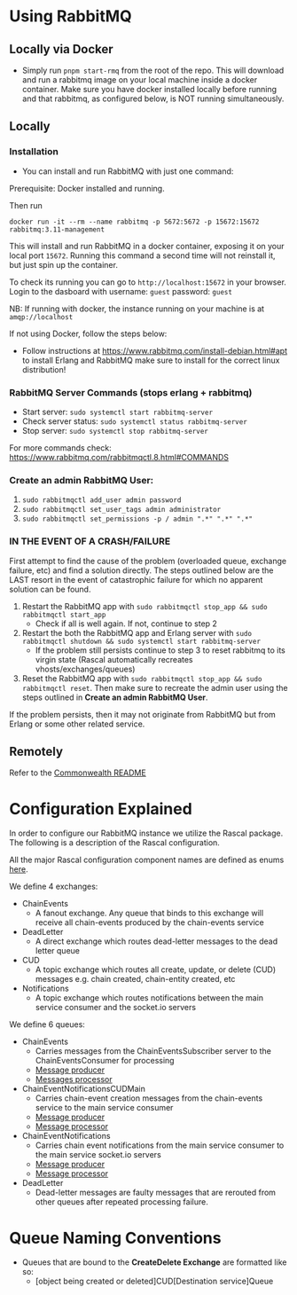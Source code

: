 # Using RabbitMQ

## Locally via Docker

- Simply run `pnpm start-rmq` from the root of the repo. This will download and run a rabbitmq image on your local machine inside a docker container. Make sure you have docker installed locally before running and that rabbitmq, as configured below, is NOT running simultaneously.

## Locally

### Installation

- You can install and run RabbitMQ with just one command:

Prerequisite: Docker installed and running.

Then run

```
docker run -it --rm --name rabbitmq -p 5672:5672 -p 15672:15672 rabbitmq:3.11-management
```

This will install and run RabbitMQ in a docker container, exposing it on your local port `15672`.
Running this command a second time will not reinstall it, but just spin up the container.

To check its running you can go to `http://localhost:15672` in your browser.
Login to the dasboard with username: `guest` password: `guest`

NB: If running with docker, the instance running on your machine is at `amqp://localhost`

If not using Docker, follow the steps below:

- Follow instructions at https://www.rabbitmq.com/install-debian.html#apt to install Erlang and RabbitMQ make sure to install for the correct linux distribution!

### RabbitMQ Server Commands (stops erlang + rabbitmq)

- Start server: `sudo systemctl start rabbitmq-server`
- Check server status: `sudo systemctl status rabbitmq-server`
- Stop server: `sudo systemctl stop rabbitmq-server`

For more commands check: https://www.rabbitmq.com/rabbitmqctl.8.html#COMMANDS

### Create an admin RabbitMQ User:

1. `sudo rabbitmqctl add_user admin password`
2. `sudo rabbitmqctl set_user_tags admin administrator`
3. `sudo rabbitmqctl set_permissions -p / admin ".*" ".*" ".*"`

### IN THE EVENT OF A CRASH/FAILURE

First attempt to find the cause of the problem (overloaded queue, exchange failure, etc) and find a solution directly.
The steps outlined below are the LAST resort in the event of catastrophic failure for which no apparent solution can be found.

1. Restart the RabbitMQ app with `sudo rabbitmqctl stop_app && sudo rabbitmqctl start_app`
   - Check if all is well again. If not, continue to step 2
2. Restart the both the RabbitMQ app and Erlang server with `sudo rabbitmqctl shutdown && sudo systemctl start rabbitmq-server`
   - If the problem still persists continue to step 3 to reset rabbitmq to its virgin state (Rascal automatically recreates vhosts/exchanges/queues)
3. Reset the RabbitMQ app with `sudo rabbitmqctl stop_app && sudo rabbitmqctl reset`. Then make sure to recreate the admin user
   using the steps outlined in **Create an admin RabbitMQ User**.

If the problem persists, then it may not originate from RabbitMQ but from Erlang or some other related service.

## Remotely

Refer to the [Commonwealth README](/packages/commonwealth/README.md)

# Configuration Explained

In order to configure our RabbitMQ instance we utilize the Rascal package. The following is a description of the Rascal
configuration.

All the major Rascal configuration component names are defined as enums [here](types.ts).

We define 4 exchanges:

- ChainEvents
  - A fanout exchange. Any queue that binds to this exchange will receive all chain-events produced by the chain-events service
- DeadLetter
  - A direct exchange which routes dead-letter messages to the dead letter queue
- CUD
  - A topic exchange which routes all create, update, or delete (CUD) messages e.g. chain created, chain-entity created, etc
- Notifications
  - A topic exchange which routes notifications between the main service consumer and the socket.io servers

We define 6 queues:

- ChainEvents
  - Carries messages from the ChainEventsSubscriber server to the ChainEventsConsumer for processing
  - [Message producer](../../../chain-events/services/ChainEventsConsumer/ChainEventHandlers/rabbitMQ.ts)
  - [Messages processor](../../../chain-events/services/ChainEventsConsumer/MessageProcessors/ChainEventsQueue.ts)
- ChainEventNotificationsCUDMain
  - Carries chain-event creation messages from the chain-events service to the main service consumer
  - [Message producer](../../../chain-events/services/ChainEventsConsumer/ChainEventHandlers/notification.ts)
  - [Message processor](../../../commonwealth/server/workers/commonwealthConsumer/messageProcessors/chainEventNotificationsCUDQueue.ts)
- ChainEventNotifications
  - Carries chain event notifications from the main service consumer to the main service socket.io servers
  - [Message producer](../../../commonwealth/server/workers/commonwealthConsumer/messageProcessors/chainEventNotificationsCUDQueue.ts)
  - [Message processor](../../../commonwealth/server/socket/index.ts)
- DeadLetter
  - Dead-letter messages are faulty messages that are rerouted from other queues after repeated processing failure.

# Queue Naming Conventions

- Queues that are bound to the **CreateDelete Exchange** are formatted like so:
  - [object being created or deleted]CUD[Destination service]Queue
